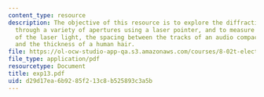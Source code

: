 ```yaml
---
content_type: resource
description: The objective of this resource is to explore the diffraction of light
  through a variety of apertures using a laser pointer, and to measure the wavelength
  of the laser light, the spacing between the tracks of an audio compact disk (CD),
  and the thickness of a human hair.
file: https://ol-ocw-studio-app-qa.s3.amazonaws.com/courses/8-02t-electricity-and-magnetism-spring-2005/d29d17ea6b9285f213c8b525893c3a5b_exp13.pdf
file_type: application/pdf
resourcetype: Document
title: exp13.pdf
uid: d29d17ea-6b92-85f2-13c8-b525893c3a5b
---
```

